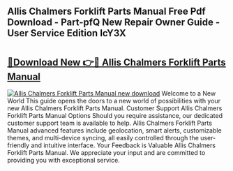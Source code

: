 ## Allis Chalmers Forklift Parts Manual Free Pdf Download - Part-pfQ New Repair Owner Guide - User Service Edition IcY3X

# <h2><a href="http://bc92720.oget.top/?id=Allis+Chalmers+Forklift+Parts+Manual">🔗Download New 👉🔴 Allis Chalmers Forklift Parts Manual</a></h2>

[![Allis Chalmers Forklift Parts Manual new download](https://i.imgur.com/5g1atiW.png)](http://bc92720.oget.top/?id=Allis+Chalmers+Forklift+Parts+Manual)
Welcome to a New World This guide opens the doors to a new world of possibilities with your new Allis Chalmers Forklift Parts Manual. Customer Support Allis Chalmers Forklift Parts Manual Options Should you require assistance, our dedicated customer support team is available to help. Allis Chalmers Forklift Parts Manual advanced features include geolocation, smart alerts, customizable themes, and multi-device syncing, all easily controlled through the user-friendly and intuitive interface. Your Feedback is Valuable Allis Chalmers Forklift Parts Manual. We appreciate your input and are committed to providing you with exceptional service.

